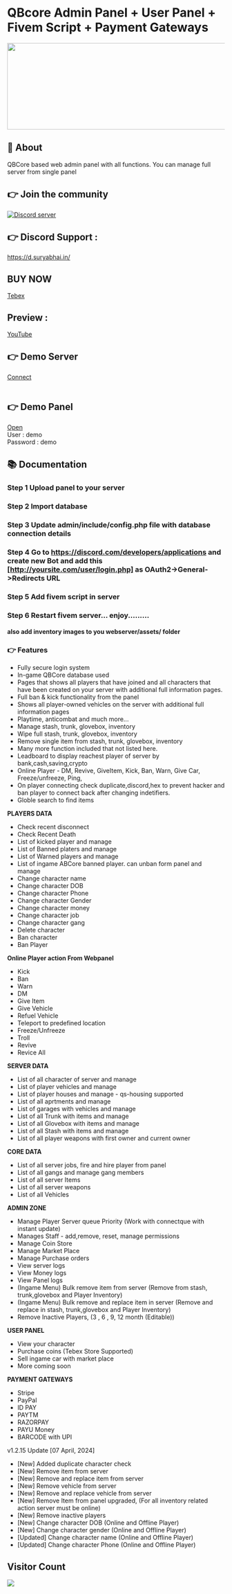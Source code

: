# QBcore Admin Panel + User Panel + Fivem Script + Payment Gateways

<p align="center">
  <a href="https://store.suryabhai.in"><img width="800" height="200" src="https://dunb17ur4ymx4.cloudfront.net/webstore/logos/5ee100e0aae07227c18fab1829a21696d3a339ae.png"></a>
</p>

## 👋 About
QBCore based web admin panel with all functions. You can manage full server from single panel


## 👉 Join the community
<p>
  <a href="https://discord.com/invite/surya-bhai-656158231458218034"><img src="https://discordapp.com/api/guilds/656158231458218034/widget.png?style=banner2" alt="Discord server"></a>
</p>

## 👉 Discord Support :
<https://d.suryabhai.in/> <br>
## BUY NOW
<a href="https://surya.tebex.io/package/5159093" target="_blank">Tebex</a> <br>
## Preview : 
   <a href="https://www.youtube.com/watch?v=DTocPFQu-3A" target="_blank">YouTube</a><br>
## 👉 Demo Server
  <a href="http://fivem.suryabhai.in" target="_blank">Connect</a>  <br> <br>
## 👉 Demo Panel
  <a href="https://panel.suryabhai.in/" target="_blank">Open</a>  <br>
  User : demo <br>
  Password : demo <br>

## 📚 Documentation
### Step 1 Upload panel to your server
### Step 2 Import database
### Step 3 Update admin/include/config.php file with database connection details
### Step 4 Go to https://discord.com/developers/applications and create new Bot and add this [http://yoursite.com/user/login.php] as OAuth2->General->Redirects URL
### Step 5 Add fivem script in server
### Step 6 Restart fivem server... enjoy.........

#### also add inventory images to you webserver/assets/ folder


### 👉 Features
- Fully secure login system
- In-game QBCore database used
- Pages that shows all players that have joined and all characters that have been created on your server with additional full information pages.
- Full ban & kick functionality from the panel
- Shows all player-owned vehicles on the server with additional full information pages
- Playtime, anticombat and much more...
- Manage stash, trunk, glovebox, inventory
- Wipe full stash, trunk, glovebox, inventory
- Remove single item from stash, trunk, glovebox, inventory
- Many more function included that not listed here.
- Leadboard to display reachest player of server by bank,cash,saving,crypto
- Online Player  - DM, Revive, GiveItem, Kick, Ban, Warn, Give Car, Freeze/unfreeze, Ping,
- On player connecting check duplicate,discord,hex to prevent hacker and ban player to connect back after changing indetifiers.
- Globle search to find items

**PLAYERS DATA**

- Check recent disconnect
- Check Recent Death
- List of kicked player and manage
- List of Banned platers and manage
- List of Warned players and manage
- List of ingame ABCore banned player. can unban form panel and manage
- Change character name
- Change character DOB
- Change character Phone
- Change character Gender
- Change character money
- Change character job
- Change character gang
- Delete character
- Ban character
- Ban Player

**Online Player action From Webpanel**

- Kick
- Ban
- Warn
- DM
- Give Item
- Give Vehicle
- Refuel Vehicle
- Teleport to predefined location
- Freeze/Unfreeze
- Troll
- Revive
- Revice All

**SERVER DATA**

- List of all character of server and manage
- List of player vehicles and manage
- List of player houses and manage - qs-housing supported
- List of all aprtments and manage
- List of garages with vehicles and manage
- List of all Trunk with items and manage
- List of all Glovebox with items and manage
- List of all Stash with items and manage
- List of all player weapons with first owner and current owner

  
**CORE DATA**

- List of all server jobs, fire and hire player from panel
- List of all gangs and manage gang members
- List of all server Items
- List of all server weapons
- List of all Vehicles

**ADMIN ZONE**

- Manage Player Server queue Priority (Work with connectque with instant update)
- Manages Staff - add,remove, reset, manage permissions
- Manage Coin Store
- Manage Market Place
- Manage Purchase orders
- View server logs
- View Money logs
- View Panel logs
- (Ingame Menu) Bulk remove item from server (Remove from stash, trunk,glovebox and Player Inventory)
- (Ingame Menu) Bulk remove and replace item in server (Remove and replace in stash, trunk,glovebox and Player Inventory)
- Remove Inactive Players, (3 , 6 , 9, 12 month (Editable))

**USER PANEL**

- View your character
- Purchase coins (Tebex Store Supported)
- Sell ingame car with market place
- More coming soon

**PAYMENT GATEWAYS**

- Stripe
- PayPal
- ID PAY
- PAYTM
- RAZORPAY
- PAYU Money
- BARCODE with UPI

v1.2.15 Update [07 April, 2024]
- [New] Added duplicate character check
- [New] Remove item from server
- [New] Remove and replace item from server
- [New] Remove vehicle from server
- [New] Remove and replace vehicle from server
- [New] Remove Item from panel upgraded, (For all inventory related action server must be online)
- [New] Remove inactive players
- [New] Change character DOB (Online and Offline Player)
- [New] Change character gender (Online and Offline Player)
- [Updated] Change character name (Online and Offline Player)
- [Updated] Change character Phone (Online and Offline Player)

## Visitor Count
  <img src="https://profile-counter.glitch.me/sbadminpanel/count.svg" />  
